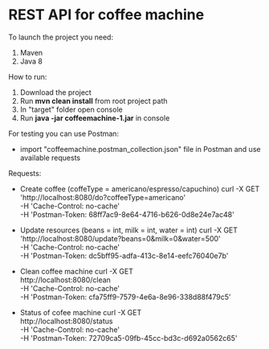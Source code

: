 # REST API for coffee machine

To launch the project you need: 
1. Maven 
2. Java 8

How to run:
1. Download the project
2. Run **mvn clean install** from root project path
3. In "target" folder open console
4. Run **java -jar coffeemachine-1.jar** in console

For testing you can use Postman:
 - import "coffeemachine.postman_collection.json" file in Postman and use available requests
 
 Requests:
 - Create coffee (coffeType = americano/espresso/capuchino)
 curl -X GET \
   'http://localhost:8080/do?coffeeType=americano' \
   -H 'Cache-Control: no-cache' \
   -H 'Postman-Token: 68ff7ac9-8e64-4716-b626-0d8e24e7ac48'
  
  - Update resources (beans = int, milk = int, water = int)
  curl -X GET \
    'http://localhost:8080/update?beans=0&milk=0&water=500' \
    -H 'Cache-Control: no-cache' \
    -H 'Postman-Token: dc5bff95-adfa-413c-8e14-eefc76040e7b' 
  
  - Clean coffee machine
  curl -X GET \
    http://localhost:8080/clean \
    -H 'Cache-Control: no-cache' \
    -H 'Postman-Token: cfa75ff9-7579-4e6a-8e96-338d88f479c5'
    
  - Status of cofee machine
  curl -X GET \
    http://localhost:8080/status \
    -H 'Cache-Control: no-cache' \
    -H 'Postman-Token: 72709ca5-09fb-45cc-bd3c-d692a0562c65'
